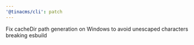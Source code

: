 ```yaml
---
'@tinacms/cli': patch
---
```


Fix cacheDir path generation on Windows to avoid unescaped characters breaking esbuild
